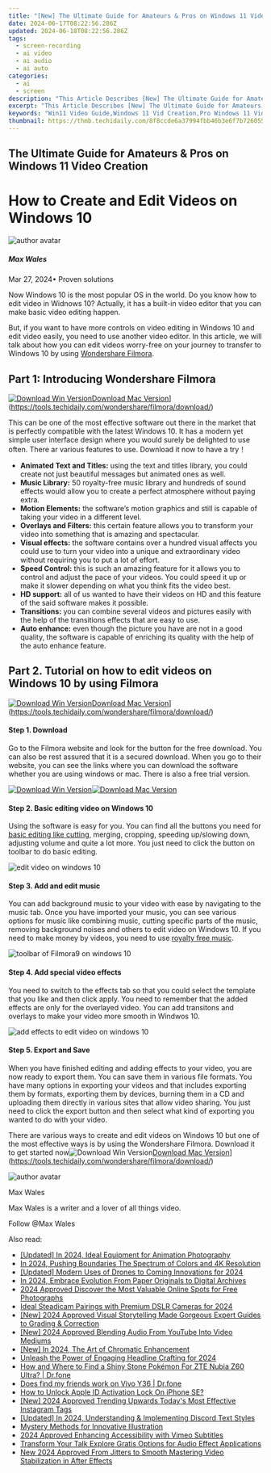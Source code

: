 ```yaml
---
title: "[New] The Ultimate Guide for Amateurs & Pros on Windows 11 Video Creation for 2024"
date: 2024-06-17T08:22:56.286Z
updated: 2024-06-18T08:22:56.286Z
tags: 
  - screen-recording
  - ai video
  - ai audio
  - ai auto
categories: 
  - ai
  - screen
description: "This Article Describes [New] The Ultimate Guide for Amateurs & Pros on Windows 11 Video Creation for 2024"
excerpt: "This Article Describes [New] The Ultimate Guide for Amateurs & Pros on Windows 11 Video Creation for 2024"
keywords: "Win11 Video Guide,Windows 11 Vid Creation,Pro Windows 11 Video Tips,Amateur Vid Tools Win11,Video Making in Windows 11,Professional Vid Techniques for Win11,Essential Win11 Video Tips"
thumbnail: https://thmb.techidaily.com/8f8ccde6a37994fbb46b3e6f7b726055988d6d039d40b57440a0147cb4ded38c.jpg
---
```


## The Ultimate Guide for Amateurs & Pros on Windows 11 Video Creation

# How to Create and Edit Videos on Windows 10

![author avatar](https://images.wondershare.com/filmora/article-images/max-wales-author.jpg)

##### Max Wales

 Mar 27, 2024• Proven solutions

Now Windows 10 is the most popular OS in the world. Do you know how to edit video in Widnows 10? Actually, it has a built-in video editor that you can make basic video editing happen.

But, if you want to have more controls on video editing in Windows 10 and edit video easily, you need to use another video editor. In this article, we will talk about how you can edit videos worry-free on your journey to transfer to Windows 10 by using [Wondershare Filmora](https://tools.techidaily.com/wondershare/filmora/download/).

## Part 1: Introducing Wondershare Filmora

[![Download Win Version](https://images.wondershare.com/filmora/guide/download-btn-win.jpg)](https://tools.techidaily.com/wondershare/filmora/download/)[Download Mac Version](https://images.wondershare.com/filmora/guide/download-btn-mac.jpg)](https://tools.techidaily.com/wondershare/filmora/download/)

This can be one of the most effective software out there in the market that is perfectly compatible with the latest Windows 10\. It has a modern yet simple user interface design where you would surely be delighted to use often. There ar various features to use. Download it now to have a try！

* **Animated Text and Titles:** using the text and titles library, you could create not just beautiful messages but animated ones as well.
* **Music Library:** 50 royalty-free music library and hundreds of sound effects would allow you to create a perfect atmosphere without paying extra.
* **Motion Elements:** the software’s motion graphics and still is capable of taking your video in a different level.
* **Overlays and Filters:** this certain feature allows you to transform your video into something that is amazing and spectacular.
* **Visual effects:** the software contains over a hundred visual affects you could use to turn your video into a unique and extraordinary video without requiring you to put a lot of effort.
* **Speed Control:** this is such an amazing feature for it allows you to control and adjust the pace of your videos. You could speed it up or make it slower depending on what you think fits the video best.
* **HD support:** all of us wanted to have their videos on HD and this feature of the said software makes it possible.
* **Transitions:**  you can combine several videos and pictures easily with the help of the transitions effects that are easy to use.
* **Auto enhance:** even though the picture you have are not in a good quality, the software is capable of enriching its quality with the help of the auto enhance feature.

## Part 2. Tutorial on how to edit videos on Windows 10 by using Filmora

[![Download Win Version](https://images.wondershare.com/filmora/guide/download-btn-win.jpg)](https://tools.techidaily.com/wondershare/filmora/download/)[Download Mac Version](https://images.wondershare.com/filmora/guide/download-btn-mac.jpg)](https://tools.techidaily.com/wondershare/filmora/download/)

#### Step 1\.  Download

Go to the Filmora website and look for the button for the free download. You can also be rest assured that it is a secured download. When you go to their website, you can see the links where you can download the software whether you are using windows or mac. There is also a free trial version.

[![Download Win Version](https://images.wondershare.com/filmora/guide/download-btn-win.jpg)](https://tools.techidaily.com/wondershare/filmora/download/)[![Download Mac Version](https://images.wondershare.com/filmora/guide/download-btn-mac.jpg)](https://tools.techidaily.com/wondershare/filmora/download/)

#### Step 2\.  Basic editing video on Windows 10

Using the software is easy for you. You can find all the buttons you need for [basic editing like cutting](https://tools.techidaily.com/wondershare/filmora/download/), merging, cropping, speeding up/slowing down, adjusting volume and quite a lot more. You just need to click the button on toolbar to do basic editing.

![edit video on windows 10](https://images.wondershare.com/filmora/article-images/filmora9-split.jpg)

#### Step 3\.  Add and edit music

You can add background music to your video with ease by navigating to the music tab. Once you have imported your music, you can see various options for music like combining music, cutting specific parts of the music, removing background noises and others to edit video on Windows 10\. If you need to make money by videos, you need to use [royalty free music](https://www.bensound.com/royalty-free-music).

![toolbar of Filmora9 on windows 10](https://images.wondershare.com/filmora/article-images/filmora9-audio-library.jpg)

#### Step 4\.  Add special video effects

You need to switch to the effects tab so that you could select the template that you like and then click apply. You need to remember that the added effects are only for the overlayed video. You can add transitons and overlays to make your video more smooth in Windwos 10.

![add effects to edit video on windows 10](https://images.wondershare.com/filmora/article-images/add-effects-in-filmora9.jpg)

#### Step 5\.  Export and Save

When you have finished editing and adding effects to your video, you are now ready to export them. You can save them in various file formats. You have many options in exporting your videos and that includes exporting them by formats, exporting them by devices, burning them in a CD and uploading them directly in various sites that allow video sharing. You just need to click the export button and then select what kind of exporting you wanted to do with your video.

There are various ways to create and edit videos on Windows 10 but one of the most effective ways is by using the Wondershare Filmora. Download it to get started now![![Download Win Version](https://images.wondershare.com/filmora/guide/download-btn-win.jpg)](https://tools.techidaily.com/wondershare/filmora/download/)[Download Mac Version](https://images.wondershare.com/filmora/guide/download-btn-mac.jpg)](https://tools.techidaily.com/wondershare/filmora/download/)

![author avatar](https://images.wondershare.com/filmora/article-images/max-wales-author.jpg)

Max Wales

Max Wales is a writer and a lover of all things video.

Follow @Max Wales


<ins class="adsbygoogle"
     style="display:block"
     data-ad-format="autorelaxed"
     data-ad-client="ca-pub-7571918770474297"
     data-ad-slot="1223367746"></ins>



<ins class="adsbygoogle"
     style="display:block"
     data-ad-client="ca-pub-7571918770474297"
     data-ad-slot="8358498916"
     data-ad-format="auto"
     data-full-width-responsive="true"></ins>


<span class="atpl-alsoreadstyle">Also read:</span>
<div><ul>
<li><a href="https://fox-access.techidaily.com/updated-in-2024-ideal-equipment-for-animation-photography/"><u>[Updated] In 2024, Ideal Equipment for Animation Photography</u></a></li>
<li><a href="https://fox-access.techidaily.com/in-2024-pushing-boundaries-the-spectrum-of-colors-and-4k-resolution/"><u>In 2024, Pushing Boundaries  The Spectrum of Colors and 4K Resolution</u></a></li>
<li><a href="https://fox-access.techidaily.com/updated-modern-uses-of-drones-to-coming-innovations-for-2024/"><u>[Updated] Modern Uses of Drones to Coming Innovations for 2024</u></a></li>
<li><a href="https://fox-access.techidaily.com/in-2024-embrace-evolution-from-paper-originals-to-digital-archives/"><u>In 2024, Embrace Evolution  From Paper Originals to Digital Archives</u></a></li>
<li><a href="https://fox-access.techidaily.com/2024-approved-discover-the-most-valuable-online-spots-for-free-photographs/"><u>2024 Approved  Discover the Most Valuable Online Spots for Free Photographs</u></a></li>
<li><a href="https://fox-access.techidaily.com/ideal-steadicam-pairings-with-premium-dslr-cameras-for-2024/"><u>Ideal Steadicam Pairings with Premium DSLR Cameras for 2024</u></a></li>
<li><a href="https://fox-access.techidaily.com/new-2024-approved-visual-storytelling-made-gorgeous-expert-guides-to-grading-and-correction/"><u>[New] 2024 Approved  Visual Storytelling Made Gorgeous  Expert Guides to Grading & Correction</u></a></li>
<li><a href="https://fox-access.techidaily.com/new-2024-approved-blending-audio-from-youtube-into-video-mediums/"><u>[New] 2024 Approved  Blending Audio From YouTube Into Video Mediums</u></a></li>
<li><a href="https://fox-access.techidaily.com/new-in-2024-the-art-of-chromatic-enhancement/"><u>[New] In 2024, The Art of Chromatic Enhancement</u></a></li>
<li><a href="https://some-tips.techidaily.com/unleash-the-power-of-engaging-headline-crafting-for-2024/"><u>Unleash the Power of Engaging Headline Crafting for 2024</u></a></li>
<li><a href="https://android-pokemon-go.techidaily.com/how-and-where-to-find-a-shiny-stone-pokemon-for-zte-nubia-z60-ultra-drfone-by-drfone-virtual-android/"><u>How and Where to Find a Shiny Stone Pokémon For ZTE Nubia Z60 Ultra? | Dr.fone</u></a></li>
<li><a href="https://location-social.techidaily.com/does-find-my-friends-work-on-vivo-y36-drfone-by-drfone-virtual-android/"><u>Does find my friends work on Vivo Y36 | Dr.fone</u></a></li>
<li><a href="https://activate-lock.techidaily.com/how-to-unlock-apple-id-activation-lock-on-iphone-se-by-drfone-ios/"><u>How to Unlock Apple ID Activation Lock On iPhone SE?</u></a></li>
<li><a href="https://instagram-videos.techidaily.com/new-2024-approved-trending-upwards-todays-most-effective-instagram-tags/"><u>[New] 2024 Approved  Trending Upwards  Today's Most Effective Instagram Tags</u></a></li>
<li><a href="https://discord-videos.techidaily.com/updated-in-2024-understanding-and-implementing-discord-text-styles/"><u>[Updated] In 2024, Understanding & Implementing Discord Text Styles</u></a></li>
<li><a href="https://extra-lessons.techidaily.com/mystery-methods-for-innovative-illustration/"><u>Mystery Methods for Innovative Illustration</u></a></li>
<li><a href="https://vimeo-videos.techidaily.com/2024-approved-enhancing-accessibility-with-vimeo-subtitles/"><u>2024 Approved  Enhancing Accessibility with Vimeo Subtitles</u></a></li>
<li><a href="https://extra-information.techidaily.com/transform-your-talk-explore-gratis-options-for-audio-effect-applications/"><u>Transform Your Talk  Explore Gratis Options for Audio Effect Applications</u></a></li>
<li><a href="https://ai-video-apps.techidaily.com/new-2024-approved-from-jitters-to-smooth-mastering-video-stabilization-in-after-effects/"><u>New 2024 Approved From Jitters to Smooth Mastering Video Stabilization in After Effects</u></a></li>
</ul></div>

